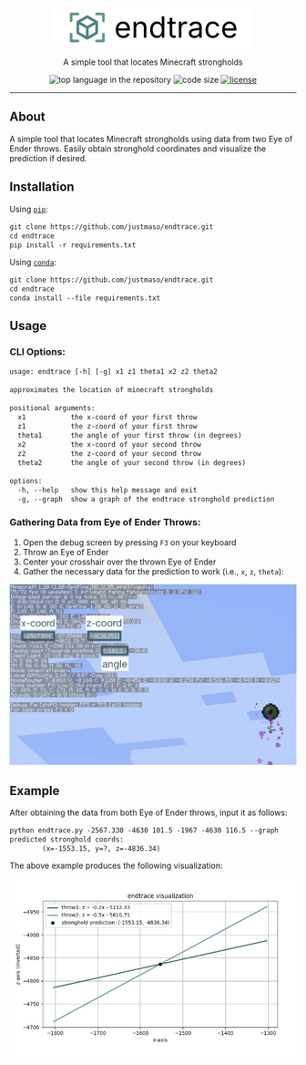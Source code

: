 <div align="center">
    <picture>
      <source media="(prefers-color-scheme: light)" srcset="images/endtrace-light.svg">
      <source media="(prefers-color-scheme: dark)" srcset="images/endtrace-dark.svg">
      <img src="images/endtrace-light.svg" alt="endtrace" width="350" height="70" style="max-width: 100%;">
    </picture>
</div>

<p align="center">
    A simple tool that locates Minecraft strongholds
</p>

<p align="center">
    <img src="https://img.shields.io/github/languages/top/justmaso/endtrace?color=%234E8386" alt="top language in the repository">
    <img src="https://img.shields.io/github/languages/code-size/justmaso/endtrace?color=%234E8386" alt="code size">
    <a href="https://github.com/justmaso/endtrace/blob/main/LICENSE"><img src="https://img.shields.io/github/license/justmaso/endtrace?color=%234E8386" alt="license"></a>
</p>

---

## About
A simple tool that locates Minecraft strongholds using data from two Eye of Ender throws. Easily obtain stronghold coordinates and visualize the prediction if desired.


## Installation
Using [`pip`](https://pypi.org/project/pip/):
```
git clone https://github.com/justmaso/endtrace.git
cd endtrace
pip install -r requirements.txt
```

Using [`conda`](https://anaconda.org/anaconda/conda):
```
git clone https://github.com/justmaso/endtrace.git
cd endtrace
conda install --file requirements.txt
```


## Usage
### CLI Options:
```
usage: endtrace [-h] [-g] x1 z1 theta1 x2 z2 theta2

approximates the location of minecraft strongholds

positional arguments:
  x1           the x-coord of your first throw
  z1           the z-coord of your first throw
  theta1       the angle of your first throw (in degrees)
  x2           the x-coord of your second throw
  z2           the z-coord of your second throw
  theta2       the angle of your second throw (in degrees)

options:
  -h, --help   show this help message and exit
  -g, --graph  show a graph of the endtrace stronghold prediction
```

### Gathering Data from Eye of Ender Throws:
1. Open the debug screen by pressing `F3` on your keyboard
2. Throw an Eye of Ender
3. Center your crosshair over the thrown Eye of Ender
4. Gather the necessary data for the prediction to work (i.e., `x`, `z`, `theta`):

![debug screen](images/endtrace-throw-example.png)


## Example
After obtaining the data from both Eye of Ender throws, input it as follows:

```
python endtrace.py -2567.330 -4630 101.5 -1967 -4630 116.5 --graph
predicted stronghold coords:
        (x=-1553.15, y=?, z=-4836.34)
```

The above example produces the following visualization:

![example endtrace visualization](images/endtrace-example.png)